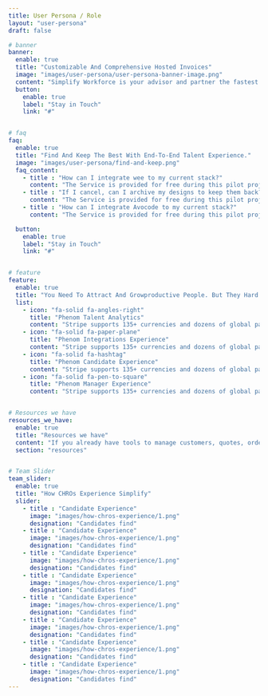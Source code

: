 ```yaml
---
title: User Persona / Role
layout: "user-persona"
draft: false

# banner
banner: 
  enable: true
  title: "Customizable And Comprehensive Hosted Invoices"
  image: "images/user-persona/user-persona-banner-image.png"
  content: "Simplify Workforce is your advisor and partner the fastest growing talent sector in market. In lockstep with you from VMS to global sourcing of talent , to evolving contingent workforce initiatives, to personalized timesheets."
  button:
    enable: true
    label: "Stay in Touch"
    link: "#"


# faq
faq: 
  enable: true
  title: "Find And Keep The Best With End-To-End Talent Experience."
  image: "images/user-persona/find-and-keep.png"
  faq_content: 
    - title : "How can I integrate wee to my current stack?"
      content: "The Service is provided for free during this pilot project, and is provided is with is not committed to any level of service or availability of the Service. If you enter into this agreement on behalf of a company, you hereby agree that the company is responsible under this Agreement for actions and"
    - title : "If I cancel, can I archive my designs to keep them back?"
      content: "The Service is provided for free during this pilot project, and is provided is with is not committed to any level of service or availability of the Service. If you enter into this agreement on behalf of a company, you hereby agree that the company is responsible under this Agreement for actions and"
    - title : "How can I integrate Avocode to my current stack?"
      content: "The Service is provided for free during this pilot project, and is provided is with is not committed to any level of service or availability of the Service. If you enter into this agreement on behalf of a company, you hereby agree that the company is responsible under this Agreement for actions and"

  button:
    enable: true
    label: "Stay in Touch"
    link: "#"


# feature
feature: 
  enable: true
  title: "You Need To Attract And Growproductive People. But They Hard Find, & Many"
  list:
    - icon: "fa-solid fa-angles-right"
      title: "Phenom Talent Analytics"
      content: "Stripe supports 135+ currencies and dozens of global payment methods such as Apple Pay, ACH, BACS, iDEAL, and like SCA by triggering 3D. Secure authentication."
    - icon: "fa-solid fa-paper-plane"
      title: "Phenom Integrations Experience"
      content: "Stripe supports 135+ currencies and dozens of global payment methods such as Apple Pay, ACH, BACS, iDEAL, and like SCA by triggering 3D. Secure authentication."
    - icon: "fa-solid fa-hashtag"
      title: "Phenom Candidate Experience"
      content: "Stripe supports 135+ currencies and dozens of global payment methods such as Apple Pay, ACH, BACS, iDEAL, and like SCA by triggering 3D. Secure authentication."
    - icon: "fa-solid fa-pen-to-square"
      title: "Phenom Manager Experience"
      content: "Stripe supports 135+ currencies and dozens of global payment methods such as Apple Pay, ACH, BACS, iDEAL, and like SCA by triggering 3D. Secure authentication."


# Resources we have
resources_we_have: 
  enable: true
  title: "Resources we have"
  content: "If you already have tools to manage customers, quotes, orders, or revenue recognition, you can use prebuilt integrations to reliably connect"
  section: "resources"


# Team Slider
team_slider: 
  enable: true
  title: "How CHROs Experience Simplify"
  slider: 
    - title : "Candidate Experience"
      image: "images/how-chros-experience/1.png"
      designation: "Candidates find"
    - title : "Candidate Experience"
      image: "images/how-chros-experience/1.png"
      designation: "Candidates find"
    - title : "Candidate Experience"
      image: "images/how-chros-experience/1.png"
      designation: "Candidates find"
    - title : "Candidate Experience"
      image: "images/how-chros-experience/1.png"
      designation: "Candidates find"
    - title : "Candidate Experience"
      image: "images/how-chros-experience/1.png"
      designation: "Candidates find"
    - title : "Candidate Experience"
      image: "images/how-chros-experience/1.png"
      designation: "Candidates find"
    - title : "Candidate Experience"
      image: "images/how-chros-experience/1.png"
      designation: "Candidates find"
    - title : "Candidate Experience"
      image: "images/how-chros-experience/1.png"
      designation: "Candidates find"
---
```

